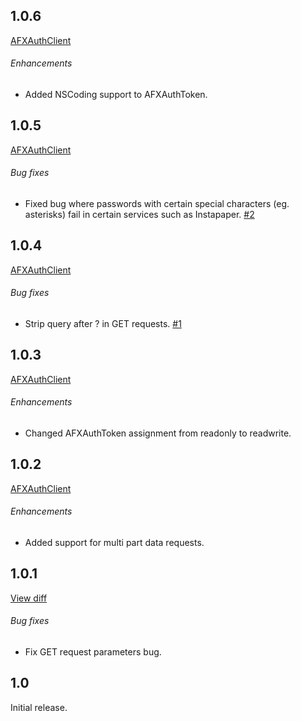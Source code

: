## 1.0.6
[AFXAuthClient](https://github.com/romaonthego/AFXAuthClient/compare/1.0.5...1.0.6)

###### Enhancements

* Added NSCoding support to AFXAuthToken.

## 1.0.5
[AFXAuthClient](https://github.com/romaonthego/AFXAuthClient/compare/1.0.4...1.0.5)

###### Bug fixes

* Fixed bug where passwords with certain special characters (eg. asterisks) fail
in certain services such as Instapaper. [#2](https://github.com/romaonthego/AFXAuthClient/issues/2)

## 1.0.4
[AFXAuthClient](https://github.com/romaonthego/AFXAuthClient/compare/1.0.3...1.0.4)

###### Bug fixes

* Strip query after ? in GET requests. [#1](https://github.com/romaonthego/AFXAuthClient/issues/1)

## 1.0.3
[AFXAuthClient](https://github.com/romaonthego/AFXAuthClient/compare/1.0.2...1.0.3)

###### Enhancements

* Changed AFXAuthToken assignment from readonly to readwrite.

## 1.0.2
[AFXAuthClient](https://github.com/romaonthego/AFXAuthClient/compare/1.0.1...1.0.2)

###### Enhancements

* Added support for multi part data requests.

## 1.0.1
[View diff](https://github.com/romaonthego/AFXAuthClient/compare/1.0...1.0.1)

###### Bug fixes

* Fix GET request parameters bug.

## 1.0

Initial release.

